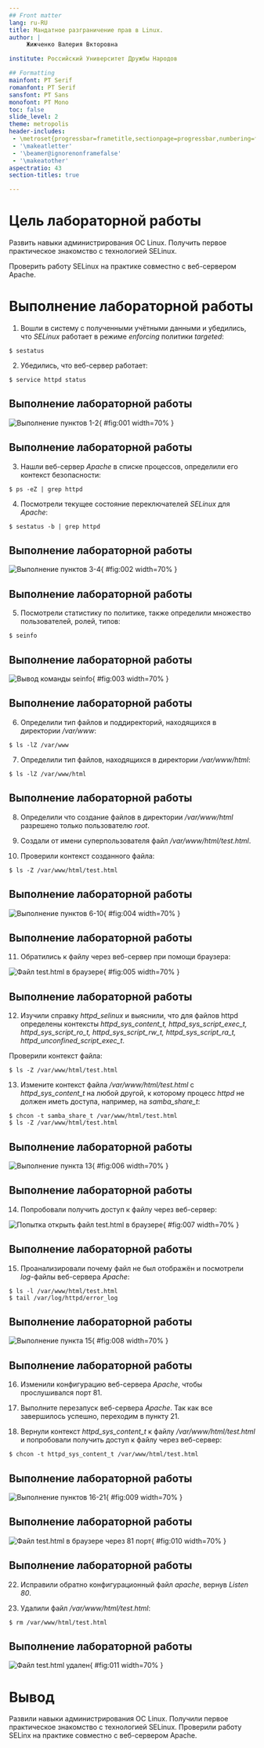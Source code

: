 ```yaml
---
## Front matter
lang: ru-RU
title: Мандатное разграничение прав в Linux. 
author: |
	 Жижченко Валерия Вкторовна

institute: Российский Университет Дружбы Народов

## Formatting
mainfont: PT Serif
romanfont: PT Serif
sansfont: PT Sans
monofont: PT Mono
toc: false
slide_level: 2
theme: metropolis
header-includes: 
 - \metroset{progressbar=frametitle,sectionpage=progressbar,numbering=fraction}
 - '\makeatletter'
 - '\beamer@ignorenonframefalse'
 - '\makeatother'
aspectratio: 43
section-titles: true

---
```


# Цель лабораторной работы

Развить навыки администрирования ОС Linux. Получить первое практическое знакомство с технологией SELinux.

Проверить работу SELinux на практике совместно с веб-сервером Apache.

# Выполнение лабораторной работы

1. Вошли в систему с полученными учётными данными и убедились, что *SELinux* работает в режиме *enforcing* политики *targeted*:

```
$ sestatus
```

2. Убедились, что веб-сервер работает:

```
$ service httpd status
```

## Выполнение лабораторной работы

![Выполнение пунктов 1-2](../image/01.png){ #fig:001 width=70% }

## Выполнение лабораторной работы

3. Нашли веб-сервер *Apache* в списке процессов, определили его контекст безопасности:

```
$ ps -eZ | grep httpd
```

4. Посмотрели текущее состояние переключателей *SELinux* для *Apache*:

```
$ sestatus -b | grep httpd
```

## Выполнение лабораторной работы

![Выполнение пунктов 3-4](../image/02.png){ #fig:002 width=70% }

## Выполнение лабораторной работы

5. Посмотрели статистику по политике, также определили множество пользователей, ролей, типов:

```
$ seinfo
```

## Выполнение лабораторной работы

![Вывод команды *seinfo*](../image/03.png){ #fig:003 width=70% }

## Выполнение лабораторной работы

6. Определили тип файлов и поддиректорий, находящихся в директории */var/www*:

```
$ ls -lZ /var/www
```

7. Определили тип файлов, находящихся в директории */var/www/html*:

```
$ ls -lZ /var/www/html
```

## Выполнение лабораторной работы

8. Определили что создание файлов в директории */var/www/html* разрешено только пользователю *root*.

9. Создали от имени суперпользователя файл */var/www/html/test.html*.

10. Проверили контекст созданного файла:

```
$ ls -Z /var/www/html/test.html
```

## Выполнение лабораторной работы

![Выполнение пунктов 6-10](../image/04.png){ #fig:004 width=70% }

## Выполнение лабораторной работы

11. Обратились к файлу через веб-сервер при помощи браузера:

![Файл *test.html* в браузере](../image/05.png){ #fig:005 width=70% }

## Выполнение лабораторной работы

12. Изучили справку *httpd_selinux* и выяснили, что для файлов httpd определены контексты *httpd_sys_content_t, httpd_sys_script_exec_t, httpd_sys_script_ro_t, httpd_sys_script_rw_t, httpd_sys_script_ra_t, httpd_unconfined_script_exec_t*.

Проверили контекст файла:

```
$ ls -Z /var/www/html/test.html
```

13. Измените контекст файла */var/www/html/test.html* с
*httpd_sys_content_t* на любой другой, к которому процесс *httpd* не
должен иметь доступа, например, на *samba_share_t*:

```
$ chcon -t samba_share_t /var/www/html/test.html
$ ls -Z /var/www/html/test.html
```

## Выполнение лабораторной работы

![Выполнение пункта 13](../image/06.png){ #fig:006 width=70% }

## Выполнение лабораторной работы

14. Попробовали получить доступ к файлу через веб-сервер:

![Попытка открыть файл *test.html* в браузере](../image/07.png){ #fig:007 width=70% }

## Выполнение лабораторной работы

15. Проанализировали почему файл не был отображён и посмотрели *log*-файлы веб-сервера *Apache*:

```
$ ls -l /var/www/html/test.html
$ tail /var/log/httpd/error_log
```

## Выполнение лабораторной работы

![Выполнение пункта 15](../image/08.png){ #fig:008 width=70% }

## Выполнение лабораторной работы

16. Изменили конфигурацию веб-сервера *Apache*, чтобы прослушивался порт 81.

17. Выполните перезапуск веб-сервера *Apache*. Так как все завершилось успешно, переходим в пункту 21.

21. Вернули контекст *httpd_sys_cоntent_t* к файлу */var/www/html/test.html* и попробовали получить доступ к файлу через веб-сервер:

```
$ chcon -t httpd_sys_content_t /var/www/html/test.html
```

## Выполнение лабораторной работы

![Выполнение пунктов 16-21](../image/09.png){ #fig:009 width=70% }

## Выполнение лабораторной работы

![Файл *test.html* в браузере через 81 порт](../image/05.png){ #fig:010 width=70% }

## Выполнение лабораторной работы

22. Исправили обратно конфигурационный файл *apache*, вернув *Listen 80*.

23. Удалили файл */var/www/html/test.html*:

```
$ rm /var/www/html/test.html
```
## Выполнение лабораторной работы

![Файл *test.html* удален](../image/10.png){ #fig:011 width=70% }

# Вывод

Развили навыки администрирования ОС Linux. Получили первое практическое знакомство с технологией SELinux.
Проверили работу SELinx на практике совместно с веб-сервером Apache.

